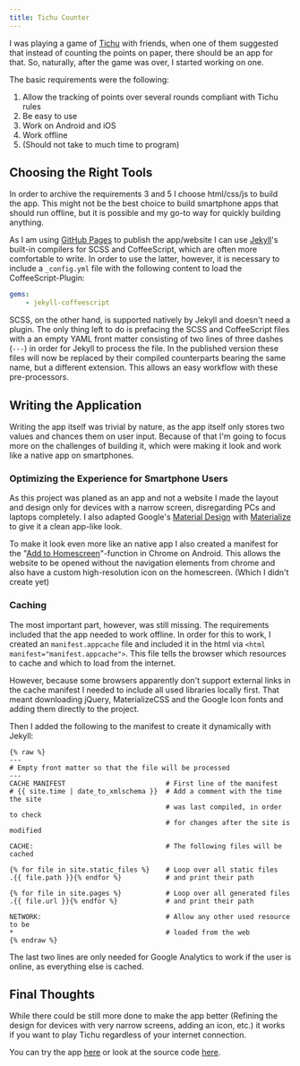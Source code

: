 ```yaml
---
title: Tichu Counter
---
```


I was playing a game of [Tichu][] with friends, when one of them suggested that
instead of counting the points on paper, there should be an app for that. So,
naturally, after the game was over, I started working on one.

The basic requirements were the following:

1.  Allow the tracking of points over several rounds compliant with Tichu rules
2.  Be easy to use
3.  Work on Android and iOS
4.  Work offline
5.  (Should not take to much time to program)

## Choosing the Right Tools

In order to archive the requirements 3 and 5 I choose html/css/js to build the
app. This might not be the best choice to build smartphone apps that should run
offline, but it is possible and my go-to way for quickly building anything.

As I am using [GitHub Pages][] to publish the app/website I can use [Jekyll][]'s
built-in compilers for SCSS and CoffeeScript, which are often more comfortable
to write. In order to use the latter, however, it is necessary to include a
`_config.yml` file with the following content to load the CoffeeScript-Plugin:

```yml
gems:
    - jekyll-coffeescript
```

SCSS, on the other hand, is supported natively by Jekyll and doesn't need a
plugin. The only thing left to do is prefacing the SCSS and CoffeeScript files
with a an empty YAML front matter consisting of two lines of three dashes
(`---`) in order for Jekyll to process the file. In the published version these
files will now be replaced by their compiled counterparts bearing the same name,
but a different extension. This allows an easy workflow with these
pre-processors.

## Writing the Application

Writing the app itself was trivial by nature, as the app itself only stores two
values and chances them on user input. Because of that I'm going to focus more
on the challenges of building it, which were making it look and work like a
native app on smartphones.

### Optimizing the Experience for Smartphone Users

As this project was planed as an app and not a website I made the layout and
design only for devices with a narrow screen, disregarding PCs and laptops
completely. I also adapted Google's [Material Design][] with [Materialize][] to
give it a clean app-like look.

To make it look even more like an native app I also created a manifest for the
"[Add to Homescreen][]"-function in Chrome on Android. This allows the website
to be opened without the navigation elements from chrome and also have a custom
high-resolution icon on the homescreen. (Which I didn't create yet)

### Caching

The most important part, however, was still missing. The requirements included
that the app needed to work offline. In order for this to work, I created an
`manifest.appcache` file and included it in the html via `<html
manifest="manifest.appcache">`. This file tells the browser which resources to
cache and which to load from the internet.

However, because some browsers apparently don't support external links in the
cache manifest I needed to include all used libraries locally first. That meant
downloading jQuery, MaterializeCSS and the Google Icon fonts and adding them
directly to the project.

Then I added the following to the manifest to create it dynamically with Jekyll:

```liquid
{% raw %}
---
# Empty front matter so that the file will be processed
---
CACHE MANIFEST                         # First line of the manifest
# {{ site.time | date_to_xmlschema }}  # Add a comment with the time the site
                                       # was last compiled, in order to check
                                       # for changes after the site is modified

CACHE:                                 # The following files will be cached

{% for file in site.static_files %}    # Loop over all static files
.{{ file.path }}{% endfor %}           # and print their path

{% for file in site.pages %}           # Loop over all generated files
.{{ file.url }}{% endfor %}            # and print their path

NETWORK:                               # Allow any other used resource to be
*                                      # loaded from the web
{% endraw %}
```

The last two lines are only needed for Google Analytics to work if the user is
online, as everything else is cached.

## Final Thoughts

While there could be still more done to make the app better (Refining the design
for devices with very narrow screens, adding an icon, etc.) it works if you want
to play Tichu regardless of your internet connection.

You can try the app [here](https://bernikr.github.io/tichu-counter) or look at
the source code [here](https://github.com/bernikr/tichu-counter).

[tichu]: https://en.wikipedia.org/wiki/Tichu
[github pages]: https://pages.github.com/
[jekyll]: http://jekyllrb.com/
[material design]: https://www.google.com/design/spec/material-design/introduction.html
[materialize]: http://materializecss.com/
[add to homescreen]: https://developer.chrome.com/multidevice/android/installtohomescreen
